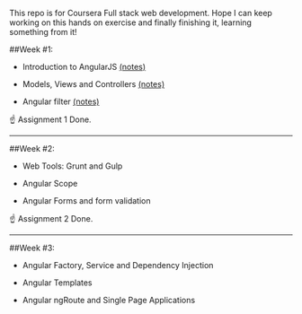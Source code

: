 This repo is for Coursera Full stack web development.
Hope I can keep working on this hands on exercise and finally finishing it, learning something from it!

##Week #1:
* Introduction to AngularJS [(notes)](https://www.evernote.com/l/ATHozzkRpspDLJgmhWPuW6R1PxEsgGph5zI)
- Models, Views and Controllers [(notes)](https://www.evernote.com/l/ATFtERzfOPRJSbke1R0aRnVd8SVqGktRHKo)
* Angular filter [(notes)](https://www.evernote.com/l/ATHHcL5TEo9Ouo679CxXDEXIpaLeGQooLlw)

:point_up: Assignment 1 Done.

*****

##Week #2:
* Web Tools: Grunt and Gulp
- Angular Scope
* Angular Forms and form validation 

:point_up: Assignment 2 Done.

*****

##Week #3:
* Angular Factory, Service and Dependency Injection 
- Angular Templates 
* Angular ngRoute and Single Page Applications
